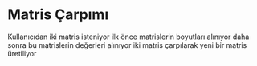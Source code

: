 # Matris Çarpımı
Kullanıcıdan iki matris isteniyor ilk önce matrislerin boyutları alınıyor daha sonra bu matrislerin değerleri alınıyor
iki matris çarpılarak yeni bir matris üretiliyor
